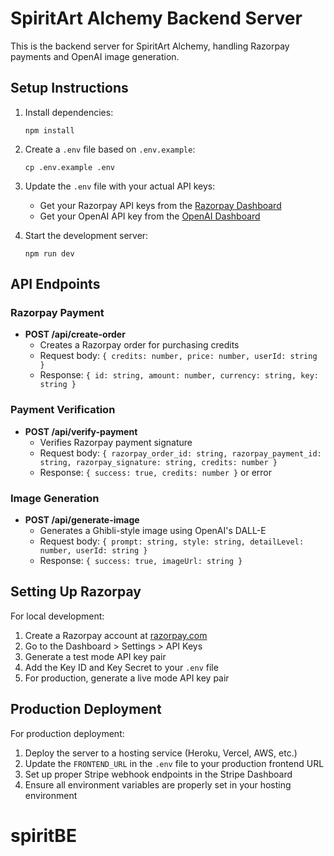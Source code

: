 # SpiritArt Alchemy Backend Server

This is the backend server for SpiritArt Alchemy, handling Razorpay payments and OpenAI image generation.

## Setup Instructions

1. Install dependencies:
   ```
   npm install
   ```

2. Create a `.env` file based on `.env.example`:
   ```
   cp .env.example .env
   ```

3. Update the `.env` file with your actual API keys:
   - Get your Razorpay API keys from the [Razorpay Dashboard](https://dashboard.razorpay.com/app/keys)
   - Get your OpenAI API key from the [OpenAI Dashboard](https://platform.openai.com/account/api-keys)

4. Start the development server:
   ```
   npm run dev
   ```

## API Endpoints

### Razorpay Payment

- **POST /api/create-order**
  - Creates a Razorpay order for purchasing credits
  - Request body: `{ credits: number, price: number, userId: string }`
  - Response: `{ id: string, amount: number, currency: string, key: string }`

### Payment Verification

- **POST /api/verify-payment**
  - Verifies Razorpay payment signature
  - Request body: `{ razorpay_order_id: string, razorpay_payment_id: string, razorpay_signature: string, credits: number }`
  - Response: `{ success: true, credits: number }` or error

### Image Generation

- **POST /api/generate-image**
  - Generates a Ghibli-style image using OpenAI's DALL-E
  - Request body: `{ prompt: string, style: string, detailLevel: number, userId: string }`
  - Response: `{ success: true, imageUrl: string }`

## Setting Up Razorpay

For local development:

1. Create a Razorpay account at [razorpay.com](https://razorpay.com/)
2. Go to the Dashboard > Settings > API Keys
3. Generate a test mode API key pair
4. Add the Key ID and Key Secret to your `.env` file
5. For production, generate a live mode API key pair

## Production Deployment

For production deployment:

1. Deploy the server to a hosting service (Heroku, Vercel, AWS, etc.)
2. Update the `FRONTEND_URL` in the `.env` file to your production frontend URL
3. Set up proper Stripe webhook endpoints in the Stripe Dashboard
4. Ensure all environment variables are properly set in your hosting environment
# spiritBE
